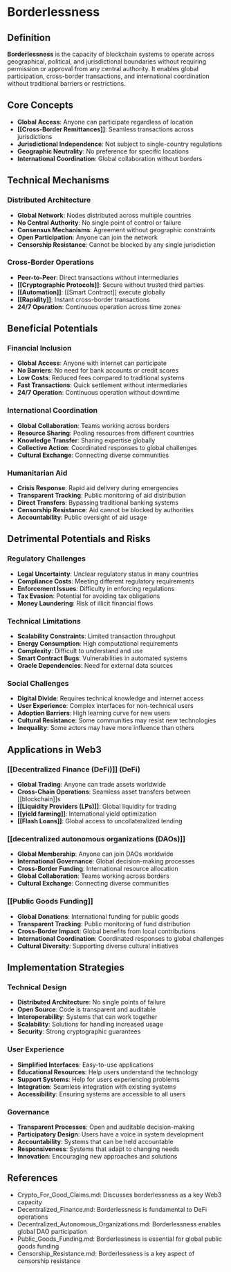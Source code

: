 # Borderlessness

## Definition

**Borderlessness** is the capacity of blockchain systems to operate across geographical, political, and jurisdictional boundaries without requiring permission or approval from any central authority. It enables global participation, cross-border transactions, and international coordination without traditional barriers or restrictions.

## Core Concepts

- **Global Access**: Anyone can participate regardless of location
- **[[Cross-Border Remittances]]**: Seamless transactions across jurisdictions
- **Jurisdictional Independence**: Not subject to single-country regulations
- **Geographic Neutrality**: No preference for specific locations
- **International Coordination**: Global collaboration without borders

## Technical Mechanisms

### Distributed Architecture
- **Global Network**: Nodes distributed across multiple countries
- **No Central Authority**: No single point of control or failure
- **Consensus Mechanisms**: Agreement without geographic constraints
- **Open Participation**: Anyone can join the network
- **Censorship Resistance**: Cannot be blocked by any single jurisdiction

### Cross-Border Operations
- **Peer-to-Peer**: Direct transactions without intermediaries
- **[[Cryptographic Protocols]]**: Secure without trusted third parties
- **[[Automation]]**: [[Smart Contract]] execute globally
- **[[Rapidity]]**: Instant cross-border transactions
- **24/7 Operation**: Continuous operation across time zones

## Beneficial Potentials

### Financial Inclusion
- **Global Access**: Anyone with internet can participate
- **No Barriers**: No need for bank accounts or credit scores
- **Low Costs**: Reduced fees compared to traditional systems
- **Fast Transactions**: Quick settlement without intermediaries
- **24/7 Operation**: Continuous operation without downtime

### International Coordination
- **Global Collaboration**: Teams working across borders
- **Resource Sharing**: Pooling resources from different countries
- **Knowledge Transfer**: Sharing expertise globally
- **Collective Action**: Coordinated responses to global challenges
- **Cultural Exchange**: Connecting diverse communities

### Humanitarian Aid
- **Crisis Response**: Rapid aid delivery during emergencies
- **Transparent Tracking**: Public monitoring of aid distribution
- **Direct Transfers**: Bypassing traditional banking systems
- **Censorship Resistance**: Aid cannot be blocked by authorities
- **Accountability**: Public oversight of aid usage

## Detrimental Potentials and Risks

### Regulatory Challenges
- **Legal Uncertainty**: Unclear regulatory status in many countries
- **Compliance Costs**: Meeting different regulatory requirements
- **Enforcement Issues**: Difficulty in enforcing regulations
- **Tax Evasion**: Potential for avoiding tax obligations
- **Money Laundering**: Risk of illicit financial flows

### Technical Limitations
- **Scalability Constraints**: Limited transaction throughput
- **Energy Consumption**: High computational requirements
- **Complexity**: Difficult to understand and use
- **Smart Contract Bugs**: Vulnerabilities in automated systems
- **Oracle Dependencies**: Need for external data sources

### Social Challenges
- **Digital Divide**: Requires technical knowledge and internet access
- **User Experience**: Complex interfaces for non-technical users
- **Adoption Barriers**: High learning curve for new users
- **Cultural Resistance**: Some communities may resist new technologies
- **Inequality**: Some actors may have more influence than others

## Applications in Web3

### [[Decentralized Finance (DeFi)]] (DeFi)
- **Global Trading**: Anyone can trade assets worldwide
- **Cross-Chain Operations**: Seamless asset transfers between [[blockchain]]s
- **[[Liquidity Providers (LPs)]]**: Global liquidity for trading
- **[[yield farming]]**: International yield optimization
- **[[Flash Loans]]**: Global access to uncollateralized lending

### [[decentralized autonomous organizations (DAOs)]]
- **Global Membership**: Anyone can join DAOs worldwide
- **International Governance**: Global decision-making processes
- **Cross-Border Funding**: International resource allocation
- **Global Collaboration**: Teams working across borders
- **Cultural Exchange**: Connecting diverse communities

### [[Public Goods Funding]]
- **Global Donations**: International funding for public goods
- **Transparent Tracking**: Public monitoring of fund distribution
- **Cross-Border Impact**: Global benefits from local contributions
- **International Coordination**: Coordinated responses to global challenges
- **Cultural Diversity**: Supporting diverse cultural initiatives

## Implementation Strategies

### Technical Design
- **Distributed Architecture**: No single points of failure
- **Open Source**: Code is transparent and auditable
- **Interoperability**: Systems that can work together
- **Scalability**: Solutions for handling increased usage
- **Security**: Strong cryptographic guarantees

### User Experience
- **Simplified Interfaces**: Easy-to-use applications
- **Educational Resources**: Help users understand the technology
- **Support Systems**: Help for users experiencing problems
- **Integration**: Seamless integration with existing systems
- **Accessibility**: Ensuring systems are accessible to all users

### Governance
- **Transparent Processes**: Open and auditable decision-making
- **Participatory Design**: Users have a voice in system development
- **Accountability**: Systems that can be held accountable
- **Responsiveness**: Systems that adapt to changing needs
- **Innovation**: Encouraging new approaches and solutions

## References
- Crypto_For_Good_Claims.md: Discusses borderlessness as a key Web3 capacity
- Decentralized_Finance.md: Borderlessness is fundamental to DeFi operations
- Decentralized_Autonomous_Organizations.md: Borderlessness enables global DAO participation
- Public_Goods_Funding.md: Borderlessness is essential for global public goods funding
- Censorship_Resistance.md: Borderlessness is a key aspect of censorship resistance
